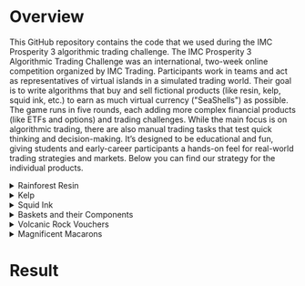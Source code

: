 # Overview 

This GitHub repository contains the code that we used during the IMC Prosperity 3 algorithmic trading challenge. The IMC Prosperity 3 Algorithmic Trading Challenge was an international, two-week online competition organized by IMC Trading. Participants work in teams and act as representatives of virtual islands in a simulated trading world. Their goal is to write algorithms that buy and sell fictional products (like resin, kelp, squid ink, etc.) to earn as much virtual currency ("SeaShells") as possible. The game runs in five rounds, each adding more complex financial products (like ETFs and options) and trading challenges. While the main focus is on algorithmic trading, there are also manual trading tasks that test quick thinking and decision-making. It’s designed to be educational and fun, giving students and early-career participants a hands-on feel for real-world trading strategies and markets. Below you can find our strategy for the individual products. 

<details>
  <summary>Rainforest Resin</summary>
  Rainforest resin is a product with a stable fair value of 10000 seashells. The price is stable and shifts sometimes around that value. We already implemented a strategy for such a product last year, but decided to use the strategy of the team <a href="https://github.com/ericcccsliu/imc-prosperity-2?tab=readme-ov-file">linear utility</a> from last year on amethysts because it performs slightly better than our algorithm. The difference is that their algorithms closes 0 ev positions, to be able to trade more often within the position limit.
  
</details>

<details>
  <summary>Kelp</summary>
  The price of kelp was drifting slowly, so we used the same strategy for kelp as for rainforest resin, but the fair value was given by an average over the last market prices. This strategy worked because the drift in the price was rather slow.
</details>

<details>
  <summary>Squid Ink</summary>
  This product was very challenging.
</details>

<details>
  <summary>Baskets and their Components</summary>
  
</details>

<details>
  <summary>Volcanic Rock Vouchers</summary>
  
</details>

</details>

<details>
  <summary>Magnificent Macarons</summary>
  
</details>

# Result
